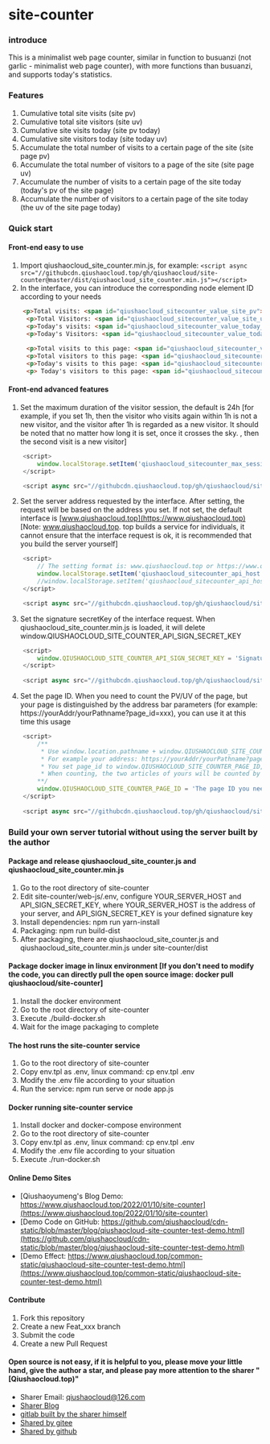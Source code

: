 # site-counter


### introduce

This is a minimalist web page counter, similar in function to busuanzi (not garlic - minimalist web page counter), with more functions than busuanzi, and supports today's statistics.



### Features

1. Cumulative total site visits (site pv)
2. Cumulative total site visitors (site uv)
3. Cumulative site visits today (site pv today)
4. Cumulative site visitors today (site today uv)
5. Accumulate the total number of visits to a certain page of the site (site page pv)
6. Accumulate the total number of visitors to a page of the site (site page uv)
7. Accumulate the number of visits to a certain page of the site today (today's pv of the site page)
8. Accumulate the number of visitors to a certain page of the site today (the uv of the site page today)


### Quick start

#### Front-end easy to use

1. Import qiushaocloud_site_counter.min.js, for example: `<script async src="//githubcdn.qiushaocloud.top/gh/qiushaocloud/site-counter@master/dist/qiushaocloud_site_counter.min.js"></script>`
2. In the interface, you can introduce the corresponding node element ID according to your needs
```html
    <p>Total visits: <span id="qiushaocloud_sitecounter_value_site_pv">n</span></p>
     <p>Total Visitors: <span id="qiushaocloud_sitecounter_value_site_uv">n</span></p>
     <p>Today's visits: <span id="qiushaocloud_sitecounter_value_today_site_pv">n</span></p>
     <p>Today's Visitors: <span id="qiushaocloud_sitecounter_value_today_site_uv">n</span></p>
   
     <p>Total visits to this page: <span id="qiushaocloud_sitecounter_value_site_page_pv">n</span></p>
     <p>Total visitors to this page: <span id="qiushaocloud_sitecounter_value_site_page_uv">n</span></p>
     <p>Today's visits to this page: <span id="qiushaocloud_sitecounter_value_today_site_page_pv">n</span></p>
     <p> Today's visitors to this page: <span id="qiushaocloud_sitecounter_value_today_site_page_uv">n</span></p>
````



#### Front-end advanced features

1. Set the maximum duration of the visitor session, the default is 24h [for example, if you set 1h, then the visitor who visits again within 1h is not a new visitor, and the visitor after 1h is regarded as a new visitor. It should be noted that no matter how long it is set, once it crosses the sky. , then the second visit is a new visitor]
``` javascript
    <script>
        window.localStorage.setItem('qiushaocloud_sitecounter_max_session_duration', 24 * 60 * 60 * 1000);
    </script>

    <script async src="//githubcdn.qiushaocloud.top/gh/qiushaocloud/site-counter@master/dist/qiushaocloud_site_counter.min.js"></script>
````
2. Set the server address requested by the interface. After setting, the request will be based on the address you set. If not set, the default interface is [www.qiushaocloud.top](https://www.qiushaocloud.top) [Note: www.qiushaocloud.top. top builds a service for individuals, it cannot ensure that the interface request is ok, it is recommended that you build the server yourself]
``` javascript
    <script>
        // The setting format is: www.qiushaocloud.top or https://www.qiushaocloud.top:443
        window.localStorage.setItem('qiushaocloud_sitecounter_api_host', 'www.qiushaocloud.top');
        //window.localStorage.setItem('qiushaocloud_sitecounter_api_host', 'https://www.qiushaocloud.top:443');
    </script>

    <script async src="//githubcdn.qiushaocloud.top/gh/qiushaocloud/site-counter@master/dist/qiushaocloud_site_counter.min.js"></script>
````
3. Set the signature secretKey of the interface request. When qiushaocloud_site_counter.min.js is loaded, it will delete window.QIUSHAOCLOUD_SITE_COUNTER_API_SIGN_SECRET_KEY
``` javascript
    <script>
        window.QIUSHAOCLOUD_SITE_COUNTER_API_SIGN_SECRET_KEY = 'Signature key you need to set';
    </script>
    
    <script async src="//githubcdn.qiushaocloud.top/gh/qiushaocloud/site-counter@master/dist/qiushaocloud_site_counter.min.js"></script>
````
4. Set the page ID. When you need to count the PV/UV of the page, but your page is distinguished by the address bar parameters (for example: https://yourAddr/yourPathname?page_id=xxx), you can use it at this time this usage
``` javascript
    <script>
        /**
         * Use window.location.pathname + window.QIUSHAOCLOUD_SITE_COUNTER_PAGE_ID to count this interface
         * For example your address: https://yourAddr/yourPathname?page_id=abc and https://yourAddr/yourPathname?page_id=def represent two different articles
         * You set page_id to window.QIUSHAOCLOUD_SITE_COUNTER_PAGE_ID, eg: window.QIUSHAOCLOUD_SITE_COUNTER_PAGE_ID = `${page_id}`
         * When counting, the two articles of yours will be counted by ${yourPathname}+'adb' and ${yourPathname}+'def' respectively
        **/
        window.QIUSHAOCLOUD_SITE_COUNTER_PAGE_ID = 'The page ID you need to set';
    </script>
    
    <script async src="//githubcdn.qiushaocloud.top/gh/qiushaocloud/site-counter@master/dist/qiushaocloud_site_counter.min.js"></script>
````




### Build your own server tutorial without using the server built by the author
#### Package and release qiushaocloud_site_counter.js and qiushaocloud_site_counter.min.js

1. Go to the root directory of site-counter
2. Edit site-counter/web-js/.env, configure YOUR_SERVER_HOST and API_SIGN_SECRET_KEY, where YOUR_SERVER_HOST is the address of your server, and API_SIGN_SECRET_KEY is your defined signature key
3. Install dependencies: npm run yarn-install
4. Packaging: npm run build-dist
5. After packaging, there are qiushaocloud_site_counter.js and qiushaocloud_site_counter.min.js under site-counter/dist



#### Package docker image in linux environment [If you don't need to modify the code, you can directly pull the open source image: docker pull qiushaocloud/site-counter]

1. Install the docker environment
2. Go to the root directory of site-counter
3. Execute ./build-docker.sh
4. Wait for the image packaging to complete



#### The host runs the site-counter service

1. Go to the root directory of site-counter
2. Copy env.tpl as .env, linux command: cp env.tpl .env
3. Modify the .env file according to your situation
4. Run the service: npm run serve or node app.js



#### Docker running site-counter service

1. Install docker and docker-compose environment
2. Go to the root directory of site-counter
3. Copy env.tpl as .env, linux command: cp env.tpl .env
4. Modify the .env file according to your situation
5. Execute ./run-docker.sh



#### Online Demo Sites

* [Qiushaoyumeng's Blog Demo: https://www.qiushaocloud.top/2022/01/10/site-counter](https://www.qiushaocloud.top/2022/01/10/site-counter)
* [Demo Code on GitHub: https://github.com/qiushaocloud/cdn-static/blob/master/blog/qiushaocloud-site-counter-test-demo.html](https://github.com/qiushaocloud/cdn-static/blob/master/blog/qiushaocloud-site-counter-test-demo.html)
* [Demo Effect: https://www.qiushaocloud.top/common-static/qiushaocloud-site-counter-test-demo.html](https://www.qiushaocloud.top/common-static/qiushaocloud-site-counter-test-demo.html)



#### Contribute

1. Fork this repository
2. Create a new Feat_xxx branch
3. Submit the code
4. Create a new Pull Request


#### Open source is not easy, if it is helpful to you, please move your little hand, give the author a star, and please pay more attention to the sharer "[Qiushaocloud.top)"

* Sharer Email: [qiushaocloud@126.com](mailto:qiushaocloud@126.com)
* [Sharer Blog](https://www.qiushaocloud.top)
* [gitlab built by the sharer himself](https://gitlab.qiushaocloud.top/qiushaocloud)
* [Shared by gitee](https://gitee.com/qiushaocloud/dashboard/projects)
* [Shared by github](https://github.com/qiushaocloud?tab=repositories)
